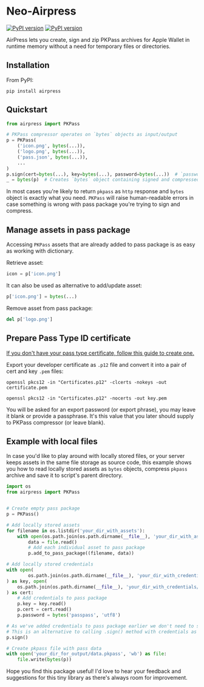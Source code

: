 # Neo-Airpress

[![PyPI version](https://img.shields.io/pypi/v/airpress.svg)](https://pypi.python.org/pypi/neo-airpress)
[![PyPI version](https://img.shields.io/pypi/pyversions/airpress.svg)](https://pypi.python.org/pypi/neo-airpress)

AirPress lets you create, sign and zip PKPass archives for Apple Wallet in runtime memory without a need for temporary files or directories.

## Installation
From PyPI:

`pip install airpress`

## Quickstart
```python
from airpress import PKPass

# PKPass compressor operates on `bytes` objects as input/output
p = PKPass(
    ('icon.png', bytes(...)),
    ('logo.png', bytes(...)),
    ('pass.json', bytes(...)),
    ...
)
p.sign(cert=bytes(...), key=bytes(...), password=bytes(...))  # `password` argument is optional
_ = bytes(p)  # Creates `bytes` object containing signed and compressed `.pkpass` archive
```
In most cases you're likely to return `pkpass` as `http` response and `bytes` object is exactly what you need.
`PKPass` will raise human-readable errors in case something is
wrong with pass package you're trying to sign and compress.

## Manage assets in pass package
Accessing `PKPass` assets that are already added to pass package is as easy as working with dictionary.

Retrieve asset:
```python
icon = p['icon.png']
```

It can also be used as alternative to add/update asset:

```python
p['icon.png'] = bytes(...)
```

Remove asset from pass package:
```python
del p['logo.png']
```


## Prepare Pass Type ID certificate

[If you don't have your pass type certificate, follow this guide to create one.](https://www.skycore.com/help/creating-pass-signing-certificate/)


Export your developer certificate as `.p12` file and convert it into a pair of cert and key `.pem` files:

`openssl pkcs12 -in "Certificates.p12" -clcerts -nokeys -out certificate.pem`

`openssl pkcs12 -in "Certificates.p12" -nocerts -out key.pem`

You will be asked for an export password (or export phrase), you may leave it blank or provide a passphrase.
It's this value that you later should supply to PKPass compressor (or leave blank).

## Example with local files

In case you'd like to play around with locally stored files, or your server keeps assets in the same file storage
as source code, this example shows you how to read locally stored assets as `bytes` objects, compress `pkpass` archive
and save it to script's parent directory.

```python
import os
from airpress import PKPass


# Create empty pass package
p = PKPass()

# Add locally stored assets
for filename in os.listdir('your_dir_with_assets'):
    with open(os.path.join(os.path.dirname(__file__), 'your_dir_with_assets', filename), 'rb') as file:
        data = file.read()
        # Add each individual asset to pass package
        p.add_to_pass_package((filename, data))

# Add locally stored credentials
with open(
        os.path.join(os.path.dirname(__file__), 'your_dir_with_credentials/key.pem'), 'rb'
) as key, open(
    os.path.join(os.path.dirname(__file__), 'your_dir_with_credentials/certificate.pem'), 'rb'
) as cert:
    # Add credentials to pass package
    p.key = key.read()
    p.cert = cert.read()
    p.password = bytes('passpass', 'utf8')

# As we've added credentials to pass package earlier we don't need to supply them to `.sign()`
# This is an alternative to calling .sign() method with credentials as arguments.
p.sign()

# Create pkpass file with pass data
with open('your_dir_for_output/data.pkpass', 'wb') as file:
    file.write(bytes(p))
```

Hope you find this package useful!
I'd love to hear your feedback and suggestions for this tiny library as there's always room for improvement.
